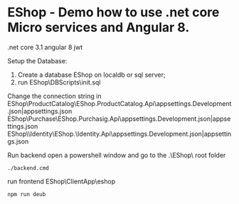 EShop - Demo how to use .net core Micro services and Angular 8.
=============================
.net core 3.1
angular 8
jwt

Setup the Database:
1. Create a database EShop on localdb or sql server;
2. run EShop\DBScripts\init.sql

Change the connection string in 
EShop\ProductCatalog\EShop.ProductCatalog.Api\appsettings.Development.json|appsettings.json
EShop\\Purchase\EShop.Purchasig.Api\appsettings.Development.json|appsettings.json
EShop\\\Identity\EShop.\Identity.Api\appsettings.Development.json|appsettings.json


Run backend
open a powershell window and go to the .\EShop\ root folder
```shell
./backend.cmd
```

run frontend
EShop\ClientApp\eshop
```shell
npm run deub
```